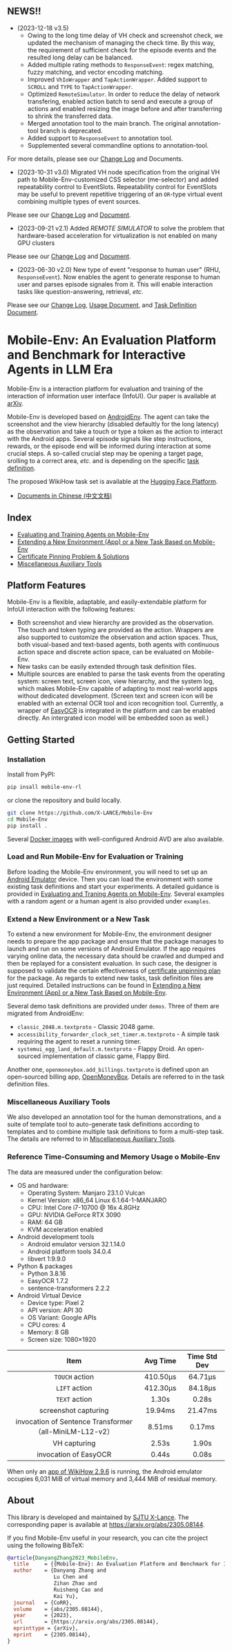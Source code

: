 <!-- vimc: call SyntaxRange#Include('```sh', '```', 'sh', 'NonText'): -->
<!-- vimc: call SyntaxRange#Include('```bibtex', '```', 'bib', 'NonText'): -->

## NEWS!!

* (2023-12-18 v3.5)
  * Owing to the long time delay of VH check and screenshot check, we updated
    the mechanism of managing the check time. By this way, the requirement of
    sufficient check for the episode events and the resulted long delay can be
    balanced.
  * Added multiple rating methods to `ResponseEvent`: regex matching, fuzzy
    matching, and vector encoding matching.
  * Improved `VhIoWrapper` and `TapActionWrapper`. Added support to `SCROLL`
    and `TYPE` to `TapActionWrapper`.
  * Optimized `RemoteSimulator`. In order to reduce the delay of network
    transfering, enabled action batch to send and execute a group of actions
    and enabled resizing the image before and after transferring to shrink the
    transferred data.
  * Merged annotation tool to the main branch. The original annotation-tool
    branch is deprecated.
  * Added support to `ResponseEvent` to annotation tool.
  * Supplemented several commandline options to annotation-tool.

For more details, please see our [Change Log](Changelog) and Documents.

* (2023-10-31 v3.0) Migrated VH node specification from the original VH path to
  Mobile-Env-customized CSS selector (me-selector) and added repeatability
  control to EventSlots. Repeatability control for EventSlots may be useful to
  prevent repetitive triggering of an `OR`-type virtual event combining
  multiple types of event sources.

Please see our [Change Log](Changelog) and
[Document](docs/task-definition-en.md).

* (2023-09-21 v2.1) Added *REMOTE SIMULATOR* to solve the problem that
  hardware-based acceleration for virtualization is not enabled on many GPU
  clusters

Please see our [Change Log](Changelog) and [Document](docs/env-usage-en.md).

* (2023-06-30 v2.0) New type of event "response to human user" (RHU,
  `ResponseEvent`). Now enables the agent to generate response to human user
  and parses episode signales from it. This will enable interaction tasks like
  question-answering, retrieval, *etc*.

Please see our [Change Log](Changelog), [Usage Document](docs/env-usage-en.md),
and [Task Definition Document](docs/task-definition-en.md).

# Mobile-Env: An Evaluation Platform and Benchmark for Interactive Agents in LLM Era 

Mobile-Env is a interaction platform for evaluation and training of the
interaction of information user interface (InfoUI). Our paper is available at
[arXiv](https://arxiv.org/abs/2305.08144).

Mobile-Env is developed based on
[AndroidEnv](https://github.com/deepmind/android_env). The agent can take the
screenshot and the view hierarchy (disabled defaultly for the long latency) as
the observation and take a touch or type a token as the action to interact with
the Android apps. Several episode signals like step instructions, rewards, or
the episode end will be informed during interaction at some crucial steps. A
so-called crucial step may be opening a target page, srolling to a correct
area, *etc*. and is depending on the specific [task
definition](docs/task-definition-en.md).

The proposed WikiHow task set is available at the [Hugging Face
Platform](https://huggingface.co/datasets/zdy023/WikiHow-taskset).

* [Documents in Chinese (中文文档)](README-zh.md)

## Index

* [Evaluating and Training Agents on Mobile-Env](docs/env-usage-en.md)
* [Extending a New Environment (App) or a New Task Based on
  Mobile-Env](docs/task-definition-en.md)
* [Certificate Pinning Problem & Solutions](docs/dynamic-app-en.md)
* [Miscellaneous Auxiliary Tools](docs/other-tools-en.md)

## Platform Features

Mobile-Env is a flexible, adaptable, and easily-extendable platform for InfoUI
interaction with the following features:

* Both screenshot and view hierarchy are provided as the observation. The touch
  and token typing are provided as the action. Wrappers are also supported to
  customize the observation and action spaces. Thus, both visual-based and
  text-based agents, both agents with continuous action space and discrete
  action space, can be evaluated on Mobile-Env.
* New tasks can be easily extended through task definition files.
* Multiple sources are enabled to parse the task events from the operating
  system: screen text, screen icon, view hierarchy, and the system log, which
  makes Mobile-Env capable of adapting to most real-world apps without
  dedicated development. (Screen text and screen icon will be enabled with an
  external OCR tool and icon recognition tool. Currently, a wrapper of
  [EasyOCR](https://github.com/JaidedAI/EasyOCR) is integrated in the platform
  and can be enabled directly. An intergrated icon model will be embedded soon
  as well.)

## Getting Started

### Installation

Install from PyPI:

```sh
pip insall mobile-env-rl
```

or clone the repository and build locally.

```sh
git clone https://github.com/X-LANCE/Mobile-Env
cd Mobile-Env
pip install .
```

Several [Docker images](https://hub.docker.com/r/zdy023/mobile-env-rl) with
well-configured Android AVD are also available.

### Load and Run Mobile-Env for Evaluation or Training

Before loading the Mobile-Env environment, you will need to set up an [Android
Emulator](https://developer.android.com/about) device. Then you can load the
environment with some existing task definitions and start your experiments. A
detailed guidance is provided in [Evaluating and Traning Agents on
Mobile-Env](docs/env-usage-en.md). Several examples with a random agent or a
human agent is also provided under `examples`.

### Extend a New Environment or a New Task

To extend a new environment for Mobile-Env, the environment designer needs to
prepare the app package and ensure that the package manages to launch and run
on some versions of Android Emulator. If the app requires varying online data,
the necessary data should be crawled and dumped and then be replayed for a
consistent evaluation. In such case, the designer is supposed to validate the
certain effectiveness of [certificate unpinning plan](docs/dynamic-app-en.md)
for the package.  As regards to extend new tasks, task definition files are
just required. Detailed instructions can be found in [Extending a New
Environment (App) or a New Task Based on
Mobile-Env](docs/task-definition-en.md).

Several demo task definitions are provided under `demos`. Three of them are
migrated from  AndroidEnv:

* `classic_2048.m.textproto` - Classic 2048 game.
* `accessibility_forwarder_clock_set_timer.m.textproto` - A simple task
  requiring the agent to reset a running timer.
* `systemui_egg_land_default.m.textproto` - Flappy Droid. An open-sourced
  implementation of classic game, Flappy Bird.

Another one, `openmoneybox.add_billings.textproto` is defined upon an
open-sourced billing app,
[OpenMoneyBox](https://f-droid.org/en/packages/com.igisw.openmoneybox/).
Details are referred to in the task definition files.

### Miscellaneous Auxiliary Tools

We also developed an annotation tool for the human demonstrations, and a suite
of template tool to auto-generate task definitions according to templates and
to combine multiple task definitions to form a multi-step task. The details are
referred to in [Miscellaneous Auxiliary Tools](docs/other-tools-en.md).

### Reference Time-Consuming and Memory Usage o Mobile-Env

The data are measured under the configuration below:

* OS and hardware:
  * Operating System: Manjaro 23.1.0 Vulcan
  * Kernel Version: x86\_64 Linux 6.1.64-1-MANJARO
  * CPU: Intel Core i7-10700 @ 16x 4.8GHz
  * GPU: NVIDIA GeForce RTX 3090
  * RAM: 64 GB
  * KVM acceleration enabled
* Android development tools
  * Android emulator version 32.1.14.0
  * Android platform tools 34.0.4
  * libvert 1:9.9.0
* Python & packages
  * Python 3.8.16
  * EasyOCR 1.7.2
  * sentence-transformers 2.2.2
* Android Virtual Device
  * Device type: Pixel 2
  * API version: API 30
  * OS Variant: Google APIs
  * CPU cores: 4
  * Memory: 8 GB
  * Screen size: 1080×1920

|                           Item                          | Avg Time | Time Std Dev |
|:-------------------------------------------------------:|:--------:|:------------:|
|                      `TOUCH` action                     | 410.50µs |    64.71µs   |
|                      `LIFT` action                      | 412.30µs |    84.18µs   |
|                      `TEXT` action                      |   1.30s  |     0.28s    |
|                   screenshot capturing                  |  19.94ms |    21.47ms   |
| invocation of Sentence Transformer（all-MiniLM-L12-v2） |  8.51ms  |    0.17ms    |
|                       VH capturing                      |   2.53s  |     1.90s    |
|                  invocation of EasyOCR                  |   0.44s  |     0.08s    |

When only an [app of WikiHow
2.9.6](https://apkcombo.com/zh/wikihow-how-to-do-anything/com.wikihow.wikihowapp/download/apk)
is running, the Android emulator occupies 6,031 MiB of virtual memory and 3,444
MiB of residual memory.

## About

This library is developed and maintained by [SJTU
X-Lance](https://x-lance.sjtu.edu.cn/en). The corresponding paper is available
at <https://arxiv.org/abs/2305.08144>.

If you find Mobile-Env useful in your research, you can cite the project using
the following BibTeX:

```bibtex
@article{DanyangZhang2023_MobileEnv,
  title     = {{Mobile-Env}: An Evaluation Platform and Benchmark for Interactive Agents in LLM Era},
  author    = {Danyang Zhang and
               Lu Chen and
               Zihan Zhao and
               Ruisheng Cao and
               Kai Yu},
  journal   = {CoRR},
  volume    = {abs/2305.08144},
  year      = {2023},
  url       = {https://arxiv.org/abs/2305.08144},
  eprinttype = {arXiv},
  eprint    = {2305.08144},
}
```

